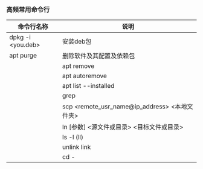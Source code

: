 ### 高频常用命令行
|命令行名称|说明|
|---|---|
|dpkg -i <you.deb>|安装deb包
| apt purge <package name> | 删除软件及其配置及依赖包
	| apt remove <package name> | 删除软件（保留配置及依赖包）
	| apt autoremove <package name> | 删除当前不需要的依赖包
	| apt list --installed| 列出已安装软件包
	| grep <string> | 搜索文本
	| scp <remote_usr_name@ip_address> <本地文件夹> | 将远程电脑中的制定文文件拷贝到本地，反过来则是推送（若是文件夹，则加参数-r）
	|ln [参数] <源文件或目录> <目标文件或目录> |当我们需要在不同的目录，用到相同的文件时，我们不需要在每一个需要的目录下都放一个必须相同的文件，我们只要在某个固定的目录，放上该文件，然后在 其它的目录下用ln命令链接（link）它就可以，不必重复的占用磁盘空间。
	|ls -l (ll)|列出文件夹内所有的链接|
	|unlink link| 进入有软链接的/link文件夹下，删除对应的链接文件
	|cd - | 返回上次历史目录，利用该命令可以在两个相距较远的目录之间i进行跳转
	